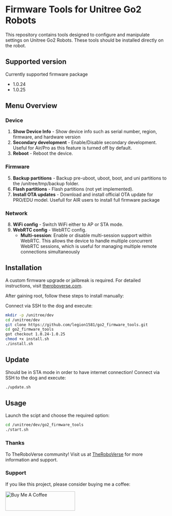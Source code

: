 # Firmware Tools for Unitree Go2 Robots

This repository contains tools designed to configure and manipulate settings on Unitree Go2 Robots. These tools should be installed directly on the robot.

## Supported version
Currently supported firmware package 
- 1.0.24 
- 1.0.25 

## Menu Overview

### Device
1. **Show Device Info** - Show device info such as serial number, region, firmware, and hardware version
2. **Secondary development** - Enable/Disable secondary development. Useful for Air/Pro as this feature is turned off by default.
3. **Reboot** -  Reboot the device.
### Firmware
5. **Backup partitions** - Backup pre-uboot, uboot, boot, and uni partitions to the /unitree/tmp/backup folder.
6. **Flash partitions** - Flash partitions (not yet implemented).
7. **Install OTA updates** - Download and install official OTA update for PRO/EDU model. Usefull for AIR users to install full firmware package
### Network
8. **WiFi config** - Switch WiFi either to AP or STA mode.
9. **WebRTC config** - WebRTC config.
    - **Multi-session**: Enable or disable multi-session support within WebRTC. This allows the device to handle multiple concurrent WebRTC sessions, which is useful for managing multiple remote connections simultaneously

## Installation

A custom firmware upgrade or jailbreak is required. For detailed instructions, visit [theroboverse.com](https://theroboverse.com). 

After gaining root, follow these steps to install manually:

Connect via SSH to the dog and execute:
```bash
mkdir -p /unitree/dev
cd /unitree/dev
git clone https://github.com/legion1581/go2_firmware_tools.git
cd go2_firmware_tools
got checkout 1.0.24-1.0.25
chmod +x install.sh
./install.sh
```

## Update

Should be in STA mode in order to have internet connection!
Connect via SSH to the dog and execute:
```bash
./update.sh
```

## Usage 
Launch the scipt and choose the required option:
```bash
cd /unitree/dev/go2_firmware_tools
./start.sh
```

### Thanks

To TheRoboVerse community! Visit us at [TheRoboVerse](https://theroboverse.com) for more information and support.

### Support

If you like this project, please consider buying me a coffee:

<a href="https://www.buymeacoffee.com/legion1581" target="_blank"><img src="https://cdn.buymeacoffee.com/buttons/v2/default-yellow.png" alt="Buy Me A Coffee" style="height: 60px !important;width: 217px !important;" ></a>
